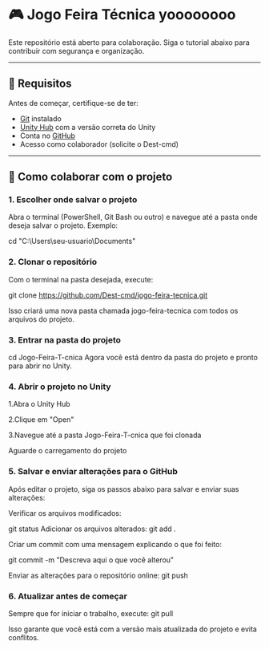 # 🎮 Jogo Feira Técnica yoooooooo
Este repositório está aberto para colaboração. Siga o tutorial abaixo para contribuir com segurança e organização.

---

## 🧩 Requisitos

Antes de começar, certifique-se de ter:

- [Git](https://git-scm.com/) instalado
- [Unity Hub](https://unity.com/download) com a versão correta do Unity
- Conta no [GitHub](https://github.com/)
- Acesso como colaborador (solicite o Dest-cmd)

---

## 🚀 Como colaborar com o projeto

### 1. Escolher onde salvar o projeto

Abra o terminal (PowerShell, Git Bash ou outro) e navegue até a pasta onde deseja salvar o projeto. Exemplo:

cd "C:\Users\seu-usuario\Documents"

### 2. Clonar o repositório
Com o terminal na pasta desejada, execute:

git clone https://github.com/Dest-cmd/jogo-feira-tecnica.git

Isso criará uma nova pasta chamada jogo-feira-tecnica com todos os arquivos do projeto.

### 3. Entrar na pasta do projeto

cd Jogo-Feira-T-cnica
Agora você está dentro da pasta do projeto e pronto para abrir no Unity.

### 4. Abrir o projeto no Unity
1.Abra o Unity Hub

2.Clique em "Open"

3.Navegue até a pasta Jogo-Feira-T-cnica que foi clonada

Aguarde o carregamento do projeto

### 5. Salvar e enviar alterações para o GitHub
Após editar o projeto, siga os passos abaixo para salvar e enviar suas alterações:

Verificar os arquivos modificados:

git status
Adicionar os arquivos alterados:
git add .

Criar um commit com uma mensagem explicando o que foi feito:

git commit -m "Descreva aqui o que você alterou"

Enviar as alterações para o repositório online:
git push

### 6. Atualizar antes de começar
Sempre que for iniciar o trabalho, execute:
git pull

Isso garante que você está com a versão mais atualizada do projeto e evita conflitos.



